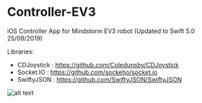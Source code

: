 # Controller-EV3
iOS Controller App for Mindstorm EV3 robot (Updated to Swift 5.0 25/09/2019)

Libraries:
  * CDJoystick : https://github.com/Coledunsby/CDJoystick
  * Socket.IO : https://github.com/socketio/socket.io
  * SwiftyJSON : https://github.com/SwiftyJSON/SwiftyJSON
  
![alt text](https://github.com/Kingamattack/Controller-EV3/blob/master/Screenshots/home.png)

